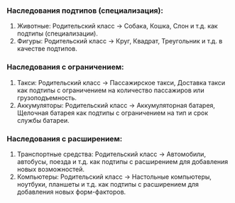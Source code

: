 ### Наследования подтипов (специализация):

1) Животные: Родительский класс -> Собака, Кошка, Слон и т.д. как подтипы (специализации).
2) Фигуры: Родительский класс -> Круг, Квадрат, Треугольник и т.д. в качестве подтипов.

### Наследования с ограничением:

1) Такси: Родительский класс -> Пассажирское такси, Доставка такси как подтипы с ограничением на количество пассажиров или грузоподъемность.
2) Аккумуляторы: Родительский класс -> Аккумуляторная батарея, Щелочная батарея как подтипы с ограничением на тип и срок службы батареи.

### Наследования с расширением:

1) Транспортные средства: Родительский класс -> Автомобили, автобусы, поезда и т.д. как подтипы с расширением для добавления новых возможностей.
2) Компьютеры: Родительский класс -> Настольные компьютеры, ноутбуки, планшеты и т.д. как подтипы с расширением для добавления новых форм-факторов.
